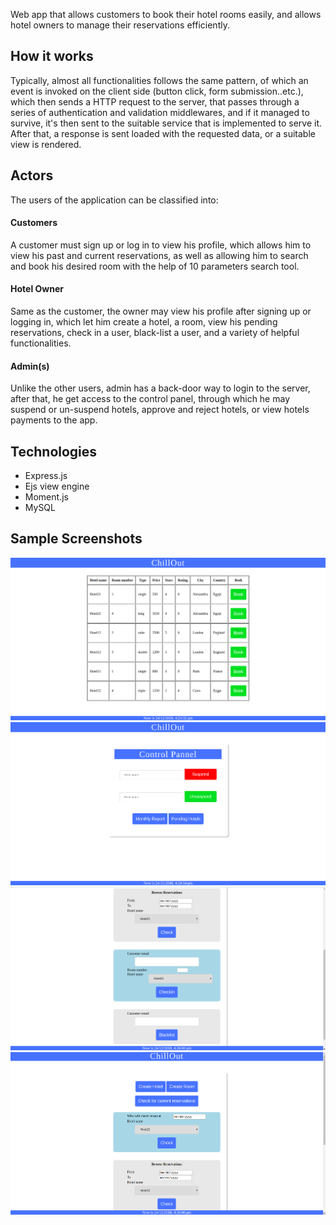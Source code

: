 Web app that allows customers to book their hotel rooms easily, and allows hotel owners to manage their reservations efficiently.

## How it works
Typically, almost all functionalities follows the same pattern, of which an event is invoked on the client side (button click, form submission..etc.), which then sends a HTTP request to the server, that passes through a series of authentication and validation middlewares, and if it managed to survive, it's then sent to the suitable service that is implemented to serve it.
After that, a response is sent loaded with the requested data, or a suitable view is rendered.

## Actors
The users of the application can be classified into:

#### Customers
A customer must sign up or log in to view his profile, which allows him to view his past and current reservations, as well as allowing him to search and book his desired room with the help of 10 parameters search tool.

#### Hotel Owner
Same as the customer, the owner may view his profile after signing up or logging in, which let him create a hotel, a room, view his pending reservations, check in a user, black-list a user, and a variety of helpful functionalities.

#### Admin(s)
Unlike the other users, admin has a back-door way to login to the server, after that, he get access to the control panel, through which he may suspend or un-suspend hotels, approve and reject hotels, or view hotels payments to the app.



## Technologies
- Express.js
- Ejs view engine
- Moment.js
- MySQL


## Sample Screenshots
![ScreenShot1](https://github.com/ahmedhammad97/Hotel-Reservation-System/blob/master/Screenshots/1.png)
![ScreenShot2](https://github.com/ahmedhammad97/Hotel-Reservation-System/blob/master/Screenshots/2.png)
![ScreenShot3](https://github.com/ahmedhammad97/Hotel-Reservation-System/blob/master/Screenshots/3.png)
![ScreenShot4](https://github.com/ahmedhammad97/Hotel-Reservation-System/blob/master/Screenshots/4.png)

